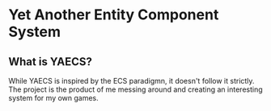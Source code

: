 # Yet Another Entity Component System

## What is YAECS?

While YAECS is inspired by the ECS paradigmn, it doesn't follow it strictly.
The project is the product of me messing around and creating an interesting system for my own games.